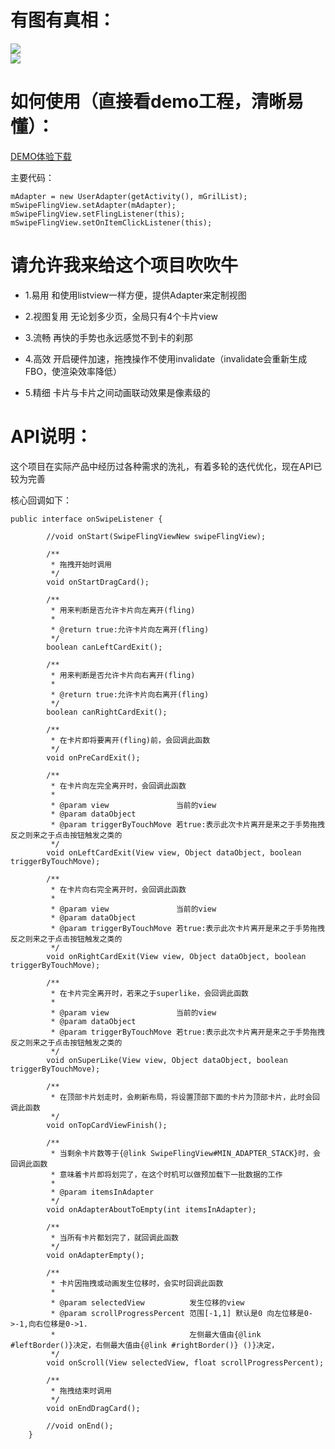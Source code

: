 # 有图有真相：

<td>
	<img src=“doc/capture0.png” width=“720” height=“1280” /><br>
  	<img src=“doc/capture1.gif” width=“382” height=“657” />
</td>


# 如何使用（直接看demo工程，清晰易懂）：
<a href=“doc/demo.apk”>DEMO体验下载</a>

主要代码：
```
mAdapter = new UserAdapter(getActivity(), mGrilList);
mSwipeFlingView.setAdapter(mAdapter);
mSwipeFlingView.setFlingListener(this);
mSwipeFlingView.setOnItemClickListener(this);
```



# 请允许我来给这个项目吹吹牛


* 1.易用  和使用listview一样方便，提供Adapter来定制视图

* 2.视图复用  无论划多少页，全局只有4个卡片view

* 3.流畅  再快的手势也永远感觉不到卡的刹那

* 4.高效  开启硬件加速，拖拽操作不使用invalidate（invalidate会重新生成FBO，使渲染效率降低）

* 5.精细  卡片与卡片之间动画联动效果是像素级的



# API说明：

这个项目在实际产品中经历过各种需求的洗礼，有着多轮的迭代优化，现在API已较为完善

核心回调如下：

```
public interface onSwipeListener {

        //void onStart(SwipeFlingViewNew swipeFlingView);

        /**
         * 拖拽开始时调用
         */
        void onStartDragCard();

        /**
         * 用来判断是否允许卡片向左离开(fling)
         *
         * @return true:允许卡片向左离开(fling)
         */
        boolean canLeftCardExit();

        /**
         * 用来判断是否允许卡片向右离开(fling)
         *
         * @return true:允许卡片向右离开(fling)
         */
        boolean canRightCardExit();

        /**
         * 在卡片即将要离开(fling)前，会回调此函数
         */
        void onPreCardExit();

        /**
         * 在卡片向左完全离开时，会回调此函数
         *
         * @param view               当前的view
         * @param dataObject
         * @param triggerByTouchMove 若true:表示此次卡片离开是来之于手势拖拽 反之则来之于点击按钮触发之类的
         */
        void onLeftCardExit(View view, Object dataObject, boolean triggerByTouchMove);

        /**
         * 在卡片向右完全离开时，会回调此函数
         *
         * @param view               当前的view
         * @param dataObject
         * @param triggerByTouchMove 若true:表示此次卡片离开是来之于手势拖拽 反之则来之于点击按钮触发之类的
         */
        void onRightCardExit(View view, Object dataObject, boolean triggerByTouchMove);

        /**
         * 在卡片完全离开时，若来之于superlike，会回调此函数
         *
         * @param view               当前的view
         * @param dataObject
         * @param triggerByTouchMove 若true:表示此次卡片离开是来之于手势拖拽 反之则来之于点击按钮触发之类的
         */
        void onSuperLike(View view, Object dataObject, boolean triggerByTouchMove);

        /**
         * 在顶部卡片划走时，会刷新布局，将设置顶部下面的卡片为顶部卡片，此时会回调此函数
         */
        void onTopCardViewFinish();

        /**
         * 当剩余卡片数等于{@link SwipeFlingView#MIN_ADAPTER_STACK}时，会回调此函数
         * 意味着卡片即将划完了，在这个时机可以做预加载下一批数据的工作
         *
         * @param itemsInAdapter
         */
        void onAdapterAboutToEmpty(int itemsInAdapter);

        /**
         * 当所有卡片都划完了，就回调此函数
         */
        void onAdapterEmpty();

        /**
         * 卡片因拖拽或动画发生位移时，会实时回调此函数
         *
         * @param selectedView          发生位移的view
         * @param scrollProgressPercent 范围[-1,1] 默认是0 向左位移是0->-1,向右位移是0->1.
         *                              左侧最大值由{@link #leftBorder()}决定，右侧最大值由{@link #rightBorder()} ()}决定，
         */
        void onScroll(View selectedView, float scrollProgressPercent);

        /**
         * 拖拽结束时调用
         */
        void onEndDragCard();

        //void onEnd();
    }
```


